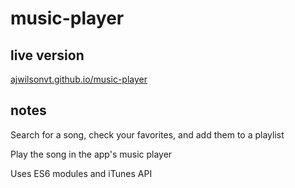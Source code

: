 # music-player

## live version

[ajwilsonvt.github.io/music-player](https://ajwilsonvt.github.io/music-player/)

## notes

Search for a song, check your favorites, and add them to a playlist

Play the song in the app's music player

Uses ES6 modules and iTunes API

